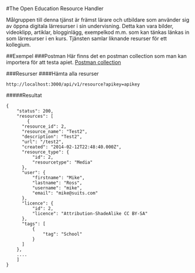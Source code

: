 #The Open Education Resource Handler

Målgruppen till denna tjänst är främst lärare och utbildare som använder sig av öppna digitala lärresurser i sin undervisning. Detta kan vara bilder, videoklipp, artiklar, blogginlägg, exempelkod m.m. som kan tänkas länkas in som lärresurser i en kurs. Tjänsten samlar liknande resurser för ett kollegium.

##Exempel
###Postman
Här finns det en postman collection som man kan importera för att testa apiet.
[Postman collection](https://www.getpostman.com/collections/1d5278291cc9110e115a)

###Resurser
####Hämta alla resurser
```
http://localhost:3000/api/v1/resource?apikey=apikey
```
#####Resultat
```
{
	"status": 200,
	"resources": [
		{
      "resource_id": 2,
      "resource_name": "Test2",
      "description": "Test2",
      "url": "/test2",
      "created": "2014-02-12T22:48:40.000Z",
      "resource_type": {
          "id": 2,
          "resourcetype": "Media"
      },
      "user": {
          "firstname": "Mike",
          "lastname": "Ross",
          "username": "mike",
          "email": "mike@suits.com"
      },
      "licence": {
          "id": 2,
          "licence": "Attribution-ShadeAlike CC BY-SA"
      },
      "tags": [
          {
              "tag": "School"
          }
      ]
  	},
  	....
	]
}
```
